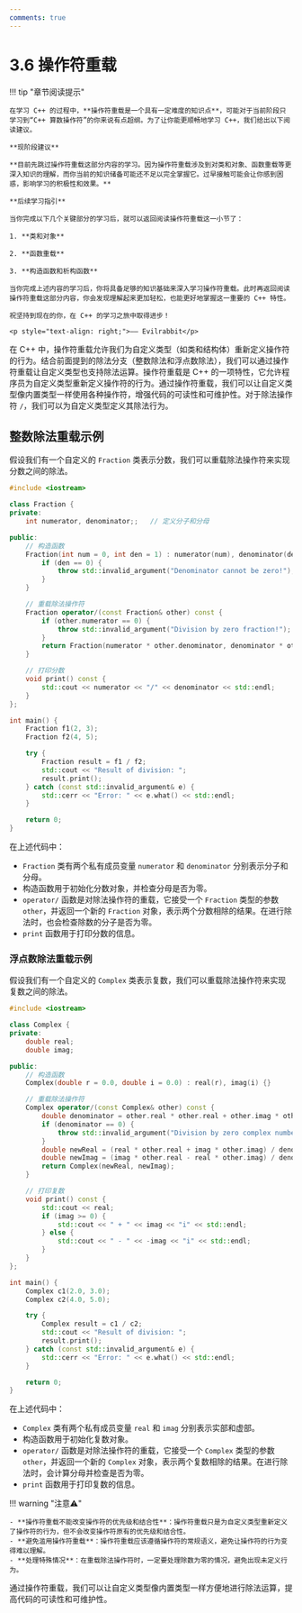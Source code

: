 ```yaml
---
comments: true
---
```


# 3.6 操作符重载

!!! tip "章节阅读提示"

    在学习 C++ 的过程中，**操作符重载是一个具有一定难度的知识点**，可能对于当前阶段只学习到“C++ 算数操作符”的你来说有点超纲。为了让你能更顺畅地学习 C++，我们给出以下阅读建议。

    **现阶段建议**

    **目前先跳过操作符重载这部分内容的学习。因为操作符重载涉及到对类和对象、函数重载等更深入知识的理解，而你当前的知识储备可能还不足以完全掌握它。过早接触可能会让你感到困惑，影响学习的积极性和效果。**

    **后续学习指引**
    
    当你完成以下几个关键部分的学习后，就可以返回阅读操作符重载这一小节了：

    1. **类和对象**

    2. **函数重载**

    3. **构造函数和析构函数**

    当你完成上述内容的学习后，你将具备足够的知识基础来深入学习操作符重载。此时再返回阅读操作符重载这部分内容，你会发现理解起来更加轻松，也能更好地掌握这一重要的 C++ 特性。

    祝坚持到现在的你，在 C++ 的学习之旅中取得进步！

    <p style="text-align: right;">—— Evilrabbit</p>

在 C++ 中，操作符重载允许我们为自定义类型（如类和结构体）重新定义操作符的行为。结合前面提到的除法分支（整数除法和浮点数除法），我们可以通过操作符重载让自定义类型也支持除法运算。操作符重载是 C++ 的一项特性，它允许程序员为自定义类型重新定义操作符的行为。通过操作符重载，我们可以让自定义类型像内置类型一样使用各种操作符，增强代码的可读性和可维护性。对于除法操作符 `/`，我们可以为自定义类型定义其除法行为。

## 整数除法重载示例

假设我们有一个自定义的 `Fraction` 类表示分数，我们可以重载除法操作符来实现分数之间的除法。

``` C++
#include <iostream>

class Fraction {
private:
    int numerator, denominator;;   // 定义分子和分母

public:
    // 构造函数
    Fraction(int num = 0, int den = 1) : numerator(num), denominator(den) {
        if (den == 0) {
            throw std::invalid_argument("Denominator cannot be zero!");
        }
    }

    // 重载除法操作符
    Fraction operator/(const Fraction& other) const {
        if (other.numerator == 0) {
            throw std::invalid_argument("Division by zero fraction!");
        }
        return Fraction(numerator * other.denominator, denominator * other.numerator);
    }

    // 打印分数
    void print() const {
        std::cout << numerator << "/" << denominator << std::endl;
    }
};

int main() {
    Fraction f1(2, 3);
    Fraction f2(4, 5);

    try {
        Fraction result = f1 / f2;
        std::cout << "Result of division: ";
        result.print();
    } catch (const std::invalid_argument& e) {
        std::cerr << "Error: " << e.what() << std::endl;
    }

    return 0;
}
```

在上述代码中：
- `Fraction` 类有两个私有成员变量 `numerator` 和 `denominator` 分别表示分子和分母。
- 构造函数用于初始化分数对象，并检查分母是否为零。
- `operator/` 函数是对除法操作符的重载，它接受一个 `Fraction` 类型的参数 `other`，并返回一个新的 `Fraction` 对象，表示两个分数相除的结果。在进行除法时，也会检查除数的分子是否为零。
- `print` 函数用于打印分数的信息。

### 浮点数除法重载示例

假设我们有一个自定义的 `Complex` 类表示复数，我们可以重载除法操作符来实现复数之间的除法。

``` C++
#include <iostream>

class Complex {
private:
    double real;
    double imag;

public:
    // 构造函数
    Complex(double r = 0.0, double i = 0.0) : real(r), imag(i) {}

    // 重载除法操作符
    Complex operator/(const Complex& other) const {
        double denominator = other.real * other.real + other.imag * other.imag;
        if (denominator == 0) {
            throw std::invalid_argument("Division by zero complex number!");
        }
        double newReal = (real * other.real + imag * other.imag) / denominator;
        double newImag = (imag * other.real - real * other.imag) / denominator;
        return Complex(newReal, newImag);
    }

    // 打印复数
    void print() const {
        std::cout << real;
        if (imag >= 0) {
            std::cout << " + " << imag << "i" << std::endl;
        } else {
            std::cout << " - " << -imag << "i" << std::endl;
        }
    }
};

int main() {
    Complex c1(2.0, 3.0);
    Complex c2(4.0, 5.0);

    try {
        Complex result = c1 / c2;
        std::cout << "Result of division: ";
        result.print();
    } catch (const std::invalid_argument& e) {
        std::cerr << "Error: " << e.what() << std::endl;
    }

    return 0;
}
```

在上述代码中：
- `Complex` 类有两个私有成员变量 `real` 和 `imag` 分别表示实部和虚部。
- 构造函数用于初始化复数对象。
- `operator/` 函数是对除法操作符的重载，它接受一个 `Complex` 类型的参数 `other`，并返回一个新的 `Complex` 对象，表示两个复数相除的结果。在进行除法时，会计算分母并检查是否为零。
- `print` 函数用于打印复数的信息。

!!! warning "注意⚠️"
    
    - **操作符重载不能改变操作符的优先级和结合性**：操作符重载只是为自定义类型重新定义了操作符的行为，但不会改变操作符原有的优先级和结合性。
    - **避免滥用操作符重载**：操作符重载应该遵循操作符的常规语义，避免让操作符的行为变得难以理解。
    - **处理特殊情况**：在重载除法操作符时，一定要处理除数为零的情况，避免出现未定义行为。

通过操作符重载，我们可以让自定义类型像内置类型一样方便地进行除法运算，提高代码的可读性和可维护性。 